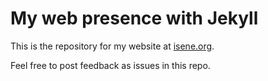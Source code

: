 # My web presence with Jekyll

This is the repository for my website at [isene.org](http://isene.org).

Feel free to post feedback as issues in this repo.

